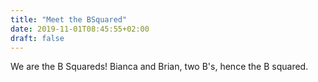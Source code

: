```yaml
---
title: "Meet the BSquared"
date: 2019-11-01T08:45:55+02:00
draft: false
---
```


We are the B Squareds! Bianca and Brian, two B's, hence the B squared.
